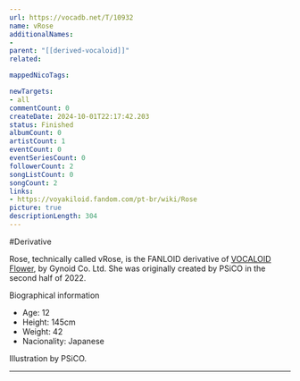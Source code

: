 ```yaml
---
url: https://vocadb.net/T/10932
name: vRose
additionalNames: 
- 
parent: "[[derived-vocaloid]]"
related:

mappedNicoTags:

newTargets:
- all
commentCount: 0
createDate: 2024-10-01T22:17:42.203
status: Finished
albumCount: 0
artistCount: 1
eventCount: 0
eventSeriesCount: 0
followerCount: 2
songListCount: 0
songCount: 2
links: 
- https://voyakiloid.fandom.com/pt-br/wiki/Rose
picture: true
descriptionLength: 304
---
```


#Derivative

Rose, technically called vRose, is the FANLOID derivative of [VOCALOID Flower](https://vocadb.net/Ar/21165), by Gynoid Co. Ltd. She was originally created by PSiCO in the second half of 2022.

Biographical information
- Age: 12
- Height: 145cm
- Weight: 42
- Nacionality: Japanese

Illustration by PSiCO.

---


